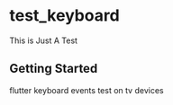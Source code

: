 # test_keyboard

This is Just A Test 

## Getting Started

flutter keyboard events test on tv devices 
